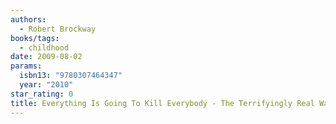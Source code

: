 ```yaml
---
authors:
  - Robert Brockway
books/tags:
  - childhood
date: 2009-08-02
params:
  isbn13: "9780307464347"
  year: "2010"
star_rating: 0
title: Everything Is Going To Kill Everybody - The Terrifyingly Real Ways The World Wants You Dead
---
```


<!--more-->

